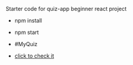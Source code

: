 Starter code for quiz-app beginner react project

- npm install
- npm start

- #MyQuiz
- <a href = ""> click to check it</a>
